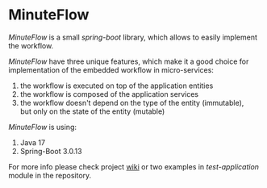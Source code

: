 # MinuteFlow

*MinuteFlow* is a small *spring-boot* library, which allows to easily implement the workflow.

*MinuteFlow* have three unique features, which make it a good choice
for implementation of the embedded workflow in micro-services:
1. the workflow is executed on top of the application entities
2. the workflow is composed of the application services
3. the workflow doesn't depend on the type of the entity (immutable),  
   but only on the state of the entity (mutable)

*MinuteFlow* is using:
1. Java 17
2. Spring-Boot 3.0.13

For more info please check project [wiki](https://github.com/jan-komrska/minuteflow/wiki)
or two examples in *test-application* module in the repository.
